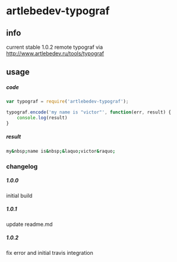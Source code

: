 # artlebedev-typograf

## info
    
current stable 1.0.2
remote typograf via <http://www.artlebedev.ru/tools/typograf>

## usage

##### code

```javascript
var typograf = require('artlebedev-typograf');

typograf.encode('my name is "victor"', function(err, result) {
    console.log(result)
}
```

##### result

```bash
my&nbsp;name is&nbsp;&laquo;victor&raquo;
```

### changelog
##### 1.0.0
initial build
##### 1.0.1
update readme.md
##### 1.0.2
fix error and initial travis integration
